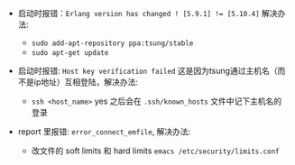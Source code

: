 - 启动时报错：`Erlang version has changed ! [5.9.1] != [5.10.4]` 解决办法: 
  - `sudo add-apt-repository ppa:tsung/stable`
  - `sudo apt-get update`
  
- 启动时报错: `Host key verification failed` 
这是因为tsung通过主机名（而不是ip地址）互相登陆，解决办法:
  - `ssh <host_name>` yes 之后会在 `.ssh/known_hosts` 文件中记下主机名的登录
  
- report 里报错: `error_connect_emfile`, 解决办法:
  - 改文件的 soft limits 和 hard limits `emacs /etc/security/limits.conf`

